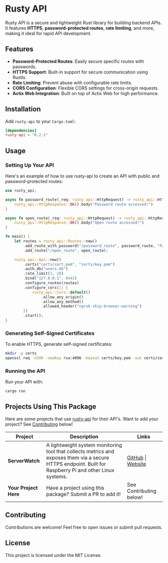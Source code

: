 # Rusty API
Rusty API is a secure and lightweight Rust library for building backend APIs. It features **HTTPS**, **password-protected routes**, **rate limiting**, and more, making it ideal for rapid API development.

## Features
- **Password-Protected Routes**: Easily secure specific routes with passwords.
- **HTTPS Support**: Built-in support for secure communication using Rustls.
- **Rate Limiting**: Prevent abuse with configurable rate limits.
- **CORS Configuration**: Flexible CORS settings for cross-origin requests.
- **Actix Web Integration**: Built on top of Actix Web for high performance.

## Installation
Add `rusty-api` to your `Cargo.toml`:
```toml
[dependencies]
rusty-api = "0.2.1"
```

## Usage
### Setting Up Your API
Here's an example of how to use rusty-api to create an API with public and password-protected routes:
```rust
use rusty_api;

async fn password_route(_req: rusty_api::HttpRequest) -> rusty_api::HttpResponse {
    rusty_api::HttpResponse::Ok().body("Password route accessed!")
}

async fn open_route(_req: rusty_api::HttpRequest) -> rusty_api::HttpResponse {
    rusty_api::HttpResponse::Ok().body("Open route accessed!")
}

fn main() {
    let routes = rusty_api::Routes::new()
        .add_route_with_password("/password_route", password_route, "Password123")
        .add_route("/open_route", open_route);

    rusty_api::Api::new()
        .certs("certs/cert.pem", "certs/key.pem")
        .auth_db("users.db")
        .rate_limit(3, 20)
        .bind("127.0.0.1", 8443)
        .configure_routes(routes)
        .configure_cors(|| {
            rusty_api::Cors::default()
                .allow_any_origin()
                .allow_any_method()
                .allowed_header("ngrok-skip-browser-warning")
        })
        .start();
}
```

### Generating Self-Signed Certificates
To enable HTTPS, generate self-signed certificates:
```bash
mkdir -p certs
openssl req -x509 -newkey rsa:4096 -keyout certs/key.pem -out certs/cert.pem
```

### Running the API
Run your API with:
```bash
cargo run
```

## Projects Using This Package
Here are some projects that use [rusty-api](https://crates.io/crates/rusty-api) for their API's. Want to add your project? See [Contributing](#contributing) below!

| Project | Description | Links |
|---------|-------------|-------|
| **ServerWatch** | A lightweight system monitoring tool that collects metrics and exposes them via a secure HTTPS endpoint. Built for Raspberry Pi and other Linux systems. | [GitHub](https://github.com/AlexanderHeffernan/ServerWatch) \| [Website](https://alexanderheffernan.github.io/ServerWatch/) |
| **Your Project Here** | Have a project using this package? Submit a PR to add it! | See Contributing below! |

## Contributing
Contributions are welcome! Feel free to open issues or submit pull requests.

## License
This project is licensed under the MIT License.
